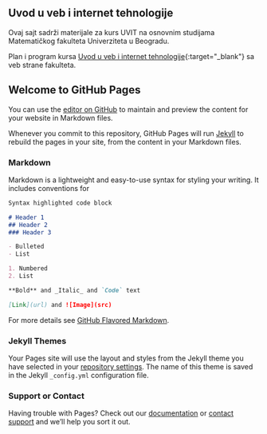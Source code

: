 ## Uvod u veb i internet tehnologije

Ovaj sajt sadrži materijale za kurs UVIT na osnovnim studijama Matematičkog fakulteta Univerziteta u Beogradu.

Plan i program kursa [Uvod u veb i internet tehnologije](http://www.math.rs/files/R130_-_Uvod_u_veb_i_internet_tehnologije.pdf){:target="_blank"} sa veb strane fakulteta.

## Welcome to GitHub Pages

You can use the [editor on GitHub](https://github.com/MatfUVIT/UVIT/edit/master/README.md) to maintain and preview the content for your website in Markdown files.

Whenever you commit to this repository, GitHub Pages will run [Jekyll](https://jekyllrb.com/) to rebuild the pages in your site, from the content in your Markdown files.

### Markdown

Markdown is a lightweight and easy-to-use syntax for styling your writing. It includes conventions for

```markdown
Syntax highlighted code block

# Header 1
## Header 2
### Header 3

- Bulleted
- List

1. Numbered
2. List

**Bold** and _Italic_ and `Code` text

[Link](url) and ![Image](src)
```

For more details see [GitHub Flavored Markdown](https://guides.github.com/features/mastering-markdown/).

### Jekyll Themes

Your Pages site will use the layout and styles from the Jekyll theme you have selected in your [repository settings](https://github.com/MatfUVIT/UVIT/settings). The name of this theme is saved in the Jekyll `_config.yml` configuration file.

### Support or Contact

Having trouble with Pages? Check out our [documentation](https://help.github.com/categories/github-pages-basics/) or [contact support](https://github.com/contact) and we’ll help you sort it out.

